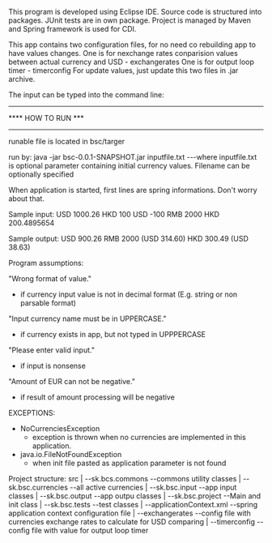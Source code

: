 This program is developed using Eclipse IDE. 
Source code is structured into packages. JUnit tests are in own package.
Project is managed by Maven and Spring framework is used for CDI.

This app contains two configuration files, for no need co rebuilding app to have values changes.
One is for nexchange rates conparision values between actual currency and USD - exchangerates
One is for output loop timer - timerconfig
For update values, just update this two files in .jar archive.

The input can be typed into the command line:

 *******************
 **** HOW TO RUN ***
 *******************
 runable file is located in bsc/targer
 
 run by:
 java -jar bsc-0.0.1-SNAPSHOT.jar inputfile.txt
 ---where inputfile.txt is optional parameter containing initial currency values. Filename can be optionally specified
 
When application is started, first lines are spring informations. Don't worry about that.

Sample input:
USD 1000.26
HKD 100
USD -100
RMB 2000
HKD 200.4895654

Sample output:
USD 900.26
RMB 2000 (USD 314.60)
HKD 300.49 (USD 38.63)

Program assumptions:

"Wrong format of value."
 - if currency input value is not in decimal format (E.g. string or non parsable format)
 
"Input currency name must be in UPPERCASE."
 - if currency exists in app, but not typed in UPPPERCASE  
 
"Please enter valid input."
 - if input is nonsense
 
"Amount of EUR can not be negative."
 - if result of amount processing will be negative

 EXCEPTIONS:
 - NoCurrenciesException
   - exception is thrown when no currencies are implemented in this application.
 - java.io.FileNotFoundException
   - when init file pasted as application parameter is not found
 
 
Project structure:
src
 |
 --sk.bcs.commons --commons utility classes
 |
 --sk.bsc.currencies --all active currencies
 |
 --sk.bsc.input --app input classes
 |
 --sk.bsc.output --app outpu classes
 |
 --sk.bsc.project --Main and init class
 |
 --sk.bsc.tests --test classes
 |
 --applicationContext.xml --spring application context configuration file
 |
 --exchangerates --config file with currencies exchange rates to calculate for USD comparing
 |
 --timerconfig --config file with value for output loop timer
 
 
 
 
 
 
